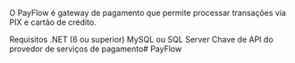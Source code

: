 O PayFlow é gateway de pagamento que permite processar transações via PIX e cartão de crédito.

Requisitos
.NET (6 ou superior)
MySQL ou SQL Server
Chave de API do provedor de serviços de pagamento# PayFlow
